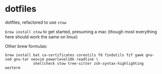 dotfiles
========

dotfiles, refactored to use `stow`

`brew install stow` to get started, presuming a mac (though most everything here should work the same on linux)

Other brew formulas:

```
brew install bat ca-certificates coreutils fd findutils fzf gawk gnu-sed gnu-tar neovim powerlevel10k readline \
             shellcheck stow tree-sitter zsh-syntax-highlighting wezterm
```

